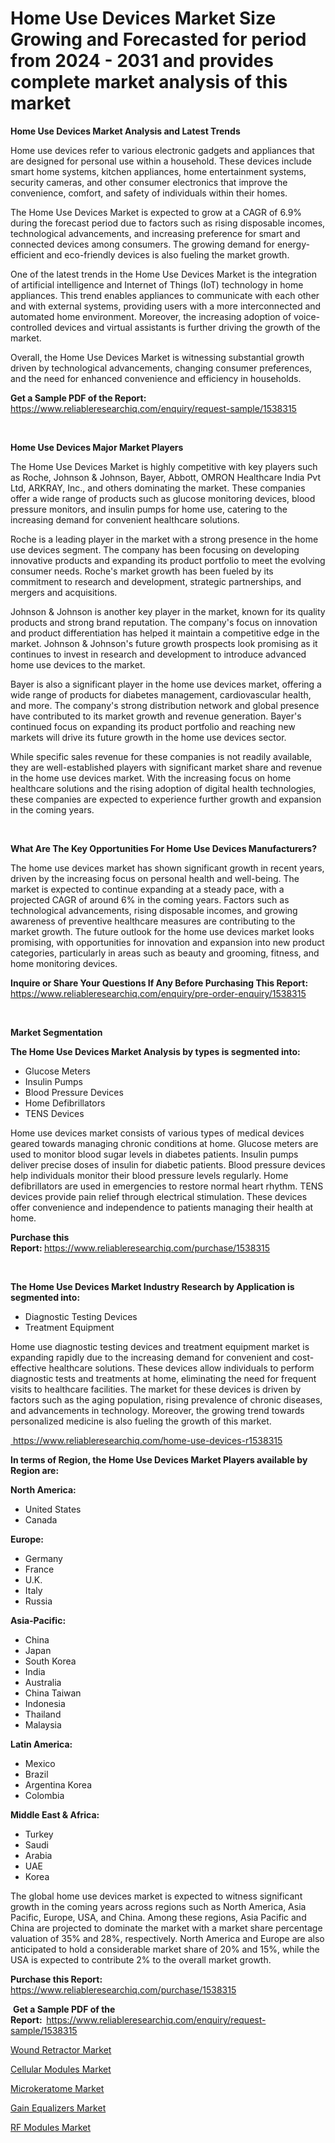 <p><h1>Home Use Devices Market Size Growing and Forecasted for period from 2024 - 2031 and provides complete market analysis of this market</h1></p><p><strong>Home Use Devices Market Analysis and Latest Trends</strong></p>
<p><p>Home use devices refer to various electronic gadgets and appliances that are designed for personal use within a household. These devices include smart home systems, kitchen appliances, home entertainment systems, security cameras, and other consumer electronics that improve the convenience, comfort, and safety of individuals within their homes.</p><p>The Home Use Devices Market is expected to grow at a CAGR of 6.9% during the forecast period due to factors such as rising disposable incomes, technological advancements, and increasing preference for smart and connected devices among consumers. The growing demand for energy-efficient and eco-friendly devices is also fueling the market growth.</p><p>One of the latest trends in the Home Use Devices Market is the integration of artificial intelligence and Internet of Things (IoT) technology in home appliances. This trend enables appliances to communicate with each other and with external systems, providing users with a more interconnected and automated home environment. Moreover, the increasing adoption of voice-controlled devices and virtual assistants is further driving the growth of the market.</p><p>Overall, the Home Use Devices Market is witnessing substantial growth driven by technological advancements, changing consumer preferences, and the need for enhanced convenience and efficiency in households.</p></p>
<p><strong>Get a Sample PDF of the Report:&nbsp;</strong> <a href="https://www.reliableresearchiq.com/enquiry/request-sample/1538315">https://www.reliableresearchiq.com/enquiry/request-sample/1538315</a></p>
<p>&nbsp;</p>
<p><strong>Home Use Devices Major Market Players</strong></p>
<p><p>The Home Use Devices Market is highly competitive with key players such as Roche, Johnson & Johnson, Bayer, Abbott, OMRON Healthcare India Pvt Ltd, ARKRAY, Inc., and others dominating the market. These companies offer a wide range of products such as glucose monitoring devices, blood pressure monitors, and insulin pumps for home use, catering to the increasing demand for convenient healthcare solutions.</p><p>Roche is a leading player in the market with a strong presence in the home use devices segment. The company has been focusing on developing innovative products and expanding its product portfolio to meet the evolving consumer needs. Roche's market growth has been fueled by its commitment to research and development, strategic partnerships, and mergers and acquisitions.</p><p>Johnson & Johnson is another key player in the market, known for its quality products and strong brand reputation. The company's focus on innovation and product differentiation has helped it maintain a competitive edge in the market. Johnson & Johnson's future growth prospects look promising as it continues to invest in research and development to introduce advanced home use devices to the market.</p><p>Bayer is also a significant player in the home use devices market, offering a wide range of products for diabetes management, cardiovascular health, and more. The company's strong distribution network and global presence have contributed to its market growth and revenue generation. Bayer's continued focus on expanding its product portfolio and reaching new markets will drive its future growth in the home use devices sector.</p><p>While specific sales revenue for these companies is not readily available, they are well-established players with significant market share and revenue in the home use devices market. With the increasing focus on home healthcare solutions and the rising adoption of digital health technologies, these companies are expected to experience further growth and expansion in the coming years.</p></p>
<p>&nbsp;</p>
<p><strong>What Are The Key Opportunities For Home Use Devices Manufacturers?</strong></p>
<p><p>The home use devices market has shown significant growth in recent years, driven by the increasing focus on personal health and well-being. The market is expected to continue expanding at a steady pace, with a projected CAGR of around 6% in the coming years. Factors such as technological advancements, rising disposable incomes, and growing awareness of preventive healthcare measures are contributing to the market growth. The future outlook for the home use devices market looks promising, with opportunities for innovation and expansion into new product categories, particularly in areas such as beauty and grooming, fitness, and home monitoring devices.</p></p>
<p><strong>Inquire or Share Your Questions If Any Before Purchasing This Report:</strong> <a href="https://www.reliableresearchiq.com/enquiry/pre-order-enquiry/1538315">https://www.reliableresearchiq.com/enquiry/pre-order-enquiry/1538315</a></p>
<p>&nbsp;</p>
<p><strong>Market Segmentation</strong></p>
<p><strong>The Home Use Devices Market Analysis by types is segmented into:</strong></p>
<p><ul><li>Glucose Meters</li><li>Insulin Pumps</li><li>Blood Pressure Devices</li><li>Home Defibrillators</li><li>TENS Devices</li></ul></p>
<p><p>Home use devices market consists of various types of medical devices geared towards managing chronic conditions at home. Glucose meters are used to monitor blood sugar levels in diabetes patients. Insulin pumps deliver precise doses of insulin for diabetic patients. Blood pressure devices help individuals monitor their blood pressure levels regularly. Home defibrillators are used in emergencies to restore normal heart rhythm. TENS devices provide pain relief through electrical stimulation. These devices offer convenience and independence to patients managing their health at home.</p></p>
<p><strong>Purchase this Report:&nbsp;</strong><a href="https://www.reliableresearchiq.com/purchase/1538315">https://www.reliableresearchiq.com/purchase/1538315</a></p>
<p>&nbsp;</p>
<p><strong>The Home Use Devices Market Industry Research by Application is segmented into:</strong></p>
<p><ul><li>Diagnostic Testing Devices</li><li>Treatment Equipment</li></ul></p>
<p><p>Home use diagnostic testing devices and treatment equipment market is expanding rapidly due to the increasing demand for convenient and cost-effective healthcare solutions. These devices allow individuals to perform diagnostic tests and treatments at home, eliminating the need for frequent visits to healthcare facilities. The market for these devices is driven by factors such as the aging population, rising prevalence of chronic diseases, and advancements in technology. Moreover, the growing trend towards personalized medicine is also fueling the growth of this market.</p></p>
<p><a href="https://www.reliableresearchiq.com/home-use-devices-r1538315">&nbsp;https://www.reliableresearchiq.com/home-use-devices-r1538315</a></p>
<p><strong>In terms of Region, the Home Use Devices Market Players available by Region are:</strong></p>
<p>
    <p> <strong> North America: </strong>
        <ul>
            <li>United States</li>
            <li>Canada</li>
        </ul>
        </p> 
    <p> <strong> Europe: </strong>
        <ul>
            <li>Germany</li>
            <li>France</li>
            <li>U.K.</li>
            <li>Italy</li>
            <li>Russia</li>
        </ul>
        </p> 
    <p> <strong> Asia-Pacific: </strong>
        <ul>
            <li>China</li>
            <li>Japan</li>
            <li>South Korea</li>
            <li>India</li>
            <li>Australia</li>
            <li>China Taiwan</li>
            <li>Indonesia</li>
            <li>Thailand</li>
            <li>Malaysia</li>
        </ul>
        </p> 
    <p> <strong> Latin America: </strong>
        <ul>
            <li>Mexico</li>
            <li>Brazil</li>
            <li>Argentina Korea</li>
            <li>Colombia</li>
        </ul>
        </p> 
    <p> <strong> Middle East & Africa: </strong>
        <ul>
            <li>Turkey</li>
            <li>Saudi</li>
            <li>Arabia</li>
            <li>UAE</li>
            <li>Korea</li>
        </ul>
    </p>
    </p>
<p><p>The global home use devices market is expected to witness significant growth in the coming years across regions such as North America, Asia Pacific, Europe, USA, and China. Among these regions, Asia Pacific and China are projected to dominate the market with a market share percentage valuation of 35% and 28%, respectively. North America and Europe are also anticipated to hold a considerable market share of 20% and 15%, while the USA is expected to contribute 2% to the overall market growth.</p></p>
<p><strong>Purchase this Report: </strong><a href="https://www.reliableresearchiq.com/purchase/1538315">https://www.reliableresearchiq.com/purchase/1538315</a></p>
<p>&nbsp;<strong>Get a Sample PDF of the Report:&nbsp;&nbsp;</strong><a href="https://www.reliableresearchiq.com/enquiry/request-sample/1538315">https://www.reliableresearchiq.com/enquiry/request-sample/1538315</a></p>
<p><strong></strong></p>
<p><p><a href="https://github.com/mdhefjumiah/Market-Research-Report-List-2/blob/main/wound-retractor-market.md">Wound Retractor Market</a></p><p><a href="https://medium.com/@lottierunte68/cellular-modules-market-a-global-and-regional-analysis-focus-on-region-country-level-analysis-46c4ddc5bc41">Cellular Modules Market</a></p><p><a href="https://github.com/wrwgzwbr35/Market-Research-Report-List-2/blob/main/microkeratome-market.md">Microkeratome Market</a></p><p><a href="https://medium.com/@diegomoen/global-gain-equalizers-market-trends-insights-into-growth-opportunities-and-challenges-forecasted-eb4a52c48bf7">Gain Equalizers Market</a></p><p><a href="https://medium.com/@codystark63/global-rf-modules-industry-research-report-competitive-landscape-market-size-regional-status-and-158735151669">RF Modules Market</a></p></p>